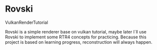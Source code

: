 # Rovski
VulkanRenderTutorial

Rovski is a simple renderer base on vulkan tutorial, maybe later I`ll use Rovski to implement some RTR4 concepts for practicing. Because this project is based on learning progress, reconstruction will always happen.
